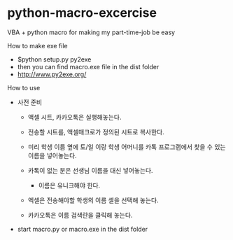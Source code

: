 # python-macro-excercise

VBA + python macro for making my part-time-job be easy

How to make exe file
  * $python setup.py py2exe
  * then you can find macro.exe file in the dist folder
  * http://www.py2exe.org/

How to use
* 사전 준비
	* 액셀 시트, 카카오톡은 실행해놓는다.
	* 전송할 시트를, 액셀매크로가 정의된 시트로 복사한다.
	* 미리 학생 이름 옆에 토/일 이랑 학생 어머니를 카톡 프로그램에서 찾을 수 있는 이름을 넣어놓는다.

	* 카톡이 없는 분은 선생님 이름을 대신 넣어놓는다.
		* 이름은 유니크해야 한다.
      
	* 엑셀은 전송해야할 학생의 이름 셀을 선택해 놓는다.
	* 카카오톡은 이름 검색란을 클릭해 놓는다.

* start macro.py or macro.exe in the dist folder
  


